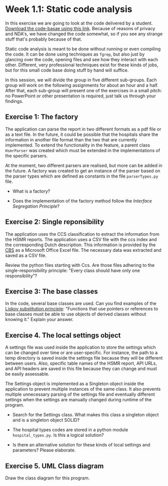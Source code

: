 # Week 1.1: Static code analysis

In this exercise we are going to look at the code delivered by a student. [Download the code-basae using this link](files/exercise1.zip). Because of reasons of privacy and NDA's, we have changed the code somewhat, so if you see any strange stuff that's probably because of that. 

Static code analysis is meant to be done without running or even compiling the code. It can be done using techniques as `fgrep`, but also just by glancing over the code, opening files and see how they interact with each other. Different, very professional techniques exist for these kinds of jobs, but for this small code base doing stuff by hand will suffice.

In this session, we will divide the group in five different sub-groups. Each group will work on the following assignments for about an hour and a half. After that, each sub-group will present one of the exercises in a small pitch: no PowerPoint or other presentation is required, just talk us through your findings.

## Exercise 1: The factory

The application can parse the report in two different formats as a pdf file or as a text file. In the future, it could be possible that the hospitals share the information in another file format than the two that are currently implemented. To extend the functionality in the feature, a parent class `HsmrParser` was created which must be extended in the implementations of the specific parsers. 

At the moment, two different parsers are realised, but more can be added in the future. A factory was created to get an instance of the parser based on the parser types which are defined as constants in the file `parserTypes.py` file.

- What is a factory? 

- Does the implementation of the factory method follow the *Interface Segregation Principle*?


## Exercise 2: Single reponsibility

The application uses the CCS classification to extract the information from the HSMR reports. The application uses a CSV file with the ccs index and the corresponding Dutch description. This information is provided by the [CBS](https://www.cbs.nl/nl-nl/onze-diensten/methoden/onderzoeksomschrijvingen/aanvullende%20onderzoeksbeschrijvingen/hsmr-2016-methodological-report) as a Microsoft Office Excel file. The necessary data was extracted and saved as a CSV file.

Review the python files starting with Ccs. Are those files adhering to the single-responsibility principle: "Every class should have only one responsibility”?


## Exercise 3: The base classes

In the code, several base classes are used. Can you find examples of the [Liskov substitution principle](https://en.wikipedia.org/wiki/Liskov_substitution_principle): "Functions that use pointers or references to base classes must be able to use objects of derived classes without knowing it." Explain your answer.


## Exercise 4. The local settings object

A settings file was used inside the application to store the settings which can be changed over time or are user-specific. For instance, the path to a temp directory is saved inside the settings file because they will be different between users. Also, specific table names of the HSMR report, API URLs, and API headers are saved in this file because they can change and must be easily assessable. 

The Settings object is implemented as a Singleton object inside the application to prevent multiple instances of the same class. It also prevents multiple unnecessary parsing of the settings file and eventually different settings when the settings are manually changed during runtime of the program. 

-	Search for the Settings class. What makes this class a singleton object and is a singleton object SOLID? 

-	The hospital types codes are stored in a python module `hospital_types.py`. Is this a logical solution?

-	Is there an alternative solution for these kinds of local settings and parameters? Please elaborate.


## Exercise 5. UML Class diagram

Draw the class diagram for this program. 



